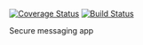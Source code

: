 [![Coverage Status](https://coveralls.io/repos/github/s-herbert/WordWind/badge.svg?branch=travis)](https://coveralls.io/github/s-herbert/WordWind?branch=travis)  [![Build Status](https://travis-ci.com/s-herbert/WordWind.svg?branch=master)](https://travis-ci.com/s-herbert/WordWind)

Secure messaging app
